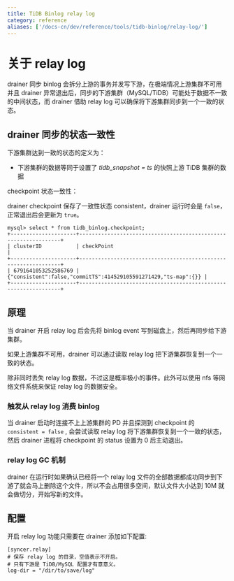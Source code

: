 ```yaml
---
title: TiDB Binlog relay log
category: reference
aliases: ['/docs-cn/dev/reference/tools/tidb-binlog/relay-log/']
---
```


# 关于 relay log

drainer 同步 binlog 会拆分上游的事务并发写下游，在极端情况上游集群不可用并且 drainer 异常退出后，同步的下游集群（MySQL/TiDB）可能处于数据不一致的中间状态，而 drainer 借助 relay log 可以确保将下游集群同步到一个一致的状态。

## drainer 同步的状态一致性

下游集群达到一致的状态的定义为：

* 下游集群的数据等同于设置了 _tidb_snapshot = ts_ 的快照上游 TiDB 集群的数据

checkpoint 状态一致性：

drainer checkpoint 保存了一致性状态 consistent，drainer 运行时会是 `false`，正常退出后会更新为 `true`。

```
mysql> select * from tidb_binlog.checkpoint;
+---------------------+----------------------------------------------------------------+
| clusterID           | checkPoint                                                     |
+---------------------+----------------------------------------------------------------+
| 6791641053252586769 | {"consistent":false,"commitTS":414529105591271429,"ts-map":{}} |
+---------------------+----------------------------------------------------------------+
```

## 原理

当 drainer 开启 relay log 后会先将 binlog event 写到磁盘上，然后再同步给下游集群。

如果上游集群不可用，drainer 可以通过读取 relay log 把下游集群恢复到一个一致的状态。

除非同时丢失 relay log 数据，不过这是概率极小的事件。此外可以使用 nfs 等网络文件系统来保证 relay log 的数据安全。

### 触发从 relay log 消费 binlog

当 drainer 启动时连接不上上游集群的 PD 并且探测到 checkpoint 的 `consistent = false` , 会尝试读取 relay log 将下游集群恢复到一个一致的状态，然后 drainer 进程将 checkpoint 的 status 设置为 0 后主动退出。

### relay log GC 机制

drainer 在运行时如果确认已经将一个 relay log 文件的全部数据都成功同步到下游了就会马上删除这个文件，所以不会占用很多空间，默认文件大小达到 10M 就会做切分，开始写新的文件。

## 配置

开启 relay log 功能只需要在 drainer 添加如下配置:

```
[syncer.relay]
# 保存 relay log 的目录，空值表示不开启。
# 只有下游是 TiDB/MySQL 配置才有意意义。
log-dir = "/dir/to/save/log"
```